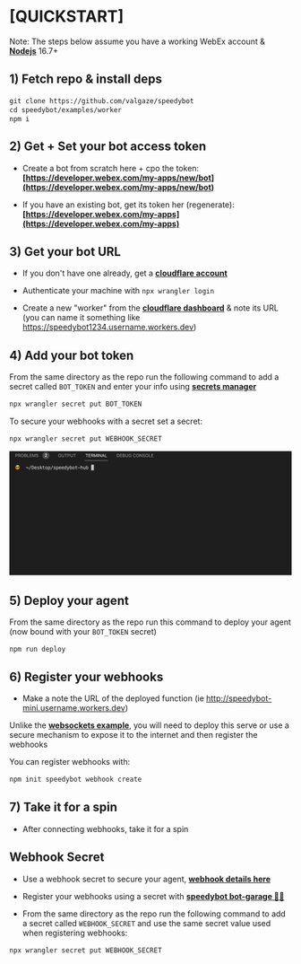 # [QUICKSTART]

Note: The steps below assume you have a working WebEx account & **[Nodejs](https://nodejs.org/en/download/)** 16.7+

## 1) Fetch repo & install deps

```
git clone https://github.com/valgaze/speedybot
cd speedybot/examples/worker
npm i
```

## 2) Get + Set your bot access token

- Create a bot from scratch here + cpo the token: **[https://developer.webex.com/my-apps/new/bot](https://developer.webex.com/my-apps/new/bot)**

- If you have an existing bot, get its token her (regenerate): **[https://developer.webex.com/my-apps](https://developer.webex.com/my-apps)**

## 3) Get your bot URL

- If you don't have one already, get a **[cloudflare account](https://dash.cloudflare.com/sign-up)**

- Authenticate your machine with `npx wrangler login`

- Create a new "worker" from the **[cloudflare dashboard](https://dash.cloudflare.com)** & note its URL (you can name it something like https://speedybot1234.username.workers.dev)

## 4) Add your bot token

From the same directory as the repo run the following command to add a secret called `BOT_TOKEN` and enter your info using **[secrets manager](https://blog.cloudflare.com/workers-secrets-environment/#supporting-secrets)**

```sh
npx wrangler secret put BOT_TOKEN
```

To secure your webhooks with a secret set a secret:

```sh
npx wrangler secret put WEBHOOK_SECRET
```

![image](https://raw.githubusercontent.com/valgaze/speedybot-utils/main/assets/various/worker_secret.gif)

## 5) Deploy your agent

From the same directory as the repo run this command to deploy your agent (now bound with your `BOT_TOKEN` secret)

```
npm run deploy
```

## 6) Register your webhooks

- Make a note the URL of the deployed function (ie http://speedybot-mini.username.workers.dev)

Unlike the **[websockets example](./../speedybot-starter/README.md)**, you will need to deploy this serve or use a secure mechanism to expose it to the internet and then register the webhooks

You can register webhooks with:

```sh
npm init speedybot webhook create
```

## 7) Take it for a spin

- After connecting webhooks, take it for a spin

<!-- ![image](./../../docs/assets/first_spin.gif) -->

## Webhook Secret

- Use a webhook secret to secure your agent, **[webhook details here](./../../docs/webhooks.md#webhook-secrets)**

- Register your webhooks using a secret with **[speedybot bot-garage 🔧🤖](https://codepen.io/valgaze/full/MWVjEZV)**

- From the same directory as the repo run the following command to add a secret called `WEBHOOK_SECRET` and use the same secret value used when registering webhooks:

```sh
npx wrangler secret put WEBHOOK_SECRET
```
